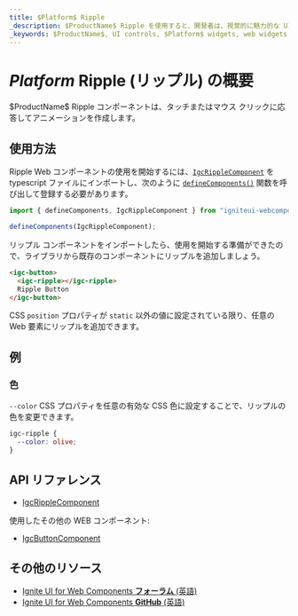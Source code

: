 ```yaml
---
title: $Platform$ Ripple
_description: $ProductName$ Ripple を使用すると、開発者は、視覚的に魅力的な UI 拡張のためにリップル アニメーション効果を受け取った領域を定義できます。
_keywords: $ProductName$, UI controls, $Platform$ widgets, web widgets, UI widgets, $Platform$, Native $Platform$ Components Suite, Native $Platform$ Controls, Native $Platform$ Components Library, $Platform$ Ripple components, $Platform$ Ripple controls, UI コントロール, $Platform$ ウィジェット, web ウィジェット, UI ウィジェット, ネイティブ $Platform$ コンポーネント スイート, ネイティブ $Platform$ コントロール, ネイティブ $Platform$ コンポーネント ライブラリ, $Platform$ Ripple コンポーネント, $Platform$ Ripple コントロール
---
```


# $Platform$ Ripple (リップル) の概要

<p class="highlight">$ProductName$ Ripple コンポーネントは、タッチまたはマウス クリックに応答してアニメーションを作成します。</p>

## 使用方法

Ripple Web コンポーネントの使用を開始するには、[`IgcRippleComponent`]({environment:wcApiUrl}/classes/igcripplecomponent.html) を typescript ファイルにインポートし、次のように [`defineComponents()`]({environment:wcApiUrl}/index.html#defineComponents) 関数を呼び出して登録する必要があります。

```ts
import { defineComponents, IgcRippleComponent } from "igniteui-webcomponents";

defineComponents(IgcRippleComponent);
```

リップル コンポーネントをインポートしたら、使用を開始する準備ができたので、ライブラリから既存のコンポーネントにリップルを追加しましょう。

```html
<igc-button>
  <igc-ripple></igc-ripple>
  Ripple Button
</igc-button>
```

<code-view style="height: 60px" 
           data-demos-base-url="{environment:demosBaseUrl}" 
           iframe-src="{environment:demosBaseUrl}/inputs/ripple-button" alt="$Platform$ Ripple の例"
           github-src="inputs/ripple/button">
</code-view>

CSS `position` プロパティが `static` 以外の値に設定されている限り、任意の Web 要素にリップルを追加できます。

## 例

### 色

`--color` CSS プロパティを任意の有効な CSS 色に設定することで、リップルの色を変更できます。

```css
igc-ripple {
  --color: olive;
}
```

<code-view style="height: 60px" 
           data-demos-base-url="{environment:demosBaseUrl}" 
           iframe-src="{environment:demosBaseUrl}/inputs/ripple-color" alt="$Platform$ Ripple の例"
           github-src="inputs/ripple/color">
</code-view>

## API リファレンス

* [IgcRippleComponent]({environment:wcApiUrl}/classes/IgcRippleComponent.html)

使用したその他の WEB コンポーネント:

* [IgcButtonComponent]({environment:wcApiUrl}/classes/IgcButtonComponent.html)

## その他のリソース

<div class="divider--half"></div>

* [Ignite UI for Web Components **フォーラム** (英語)](https://www.infragistics.com/community/forums/f/ignite-ui-for-web-components)
* [Ignite UI for Web Components **GitHub** (英語)](https://github.com/IgniteUI/igniteui-webcomponents)
